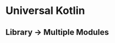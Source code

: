 # Universal Kotlin

## Library -> Multiple Modules

<!-- TODO: fix or complete the documentation -->

<!--
Module with an example of a multiplatform library.
Similarly to the [:commonMultipleModules](common/multiple_modules/readme.md) module, this library shows how to use several
modules. Please see the documentation of the [:commonMultipleModules](common/multiple_modules/readme.md)
for more information.

## Screenshot

## Architecture

### Targets

### Source Sets

## Setting Up

```bash
export enabledModules="
	library-multiple_modules-submodule_1
	, library-multiple_modules-submodule_2
	... and so on ...
	, library-multiple_modules-submodule_n
"
```

## Building

Usually there's no need to build this module separately since it's used as a
dependency in other modules. But if you would like to build only this module do:

```bash
./gradlew \
library-multiple_modules-submodule_1:build \
, library-multiple_modules-submodule_2:build \
... and so on ...
, library-multiple_modules-submodule_n:build

```

## Testing

```bash
./gradlew \
library-multiple_modules-submodule_1:check \
, library-multiple_modules-submodule_2:check \
... and so on ...
, library-multiple_modules-submodule_n:check
```

## Running

This module does not run separately, but as a part of other modules.
-->
